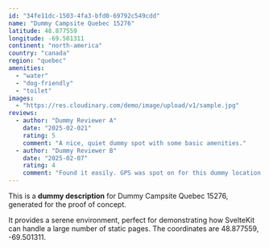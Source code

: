 ```yaml
---
id: "34fe11dc-1503-4fa3-bfd0-69792c549cdd"
name: "Dummy Campsite Quebec 15276"
latitude: 48.877559
longitude: -69.501311
continent: "north-america"
country: "canada"
region: "quebec"
amenities:
  - "water"
  - "dog-friendly"
  - "toilet"
images:
  - "https://res.cloudinary.com/demo/image/upload/v1/sample.jpg"
reviews:
  - author: "Dummy Reviewer A"
    date: "2025-02-021"
    rating: 5
    comment: "A nice, quiet dummy spot with some basic amenities."
  - author: "Dummy Reviewer B"
    date: "2025-02-07"
    rating: 4
    comment: "Found it easily. GPS was spot on for this dummy location."
---
```


This is a **dummy description** for Dummy Campsite Quebec 15276, generated for the proof of concept.

It provides a serene environment, perfect for demonstrating how SvelteKit can handle a large number of static pages. The coordinates are 48.877559, -69.501311.
